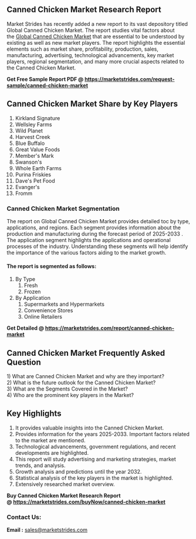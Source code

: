 <h2>Canned Chicken Market Research Report</h2>
<p>Market Strides has recently added a new report to its vast depository titled Global Canned Chicken Market. The report studies vital factors about the&nbsp;<a href="https://marketstrides.com/report/canned-chicken-market">Global Canned Chicken Market</a>&nbsp;that are essential to be understood by existing as well as new market players. The report highlights the essential elements such as market share, profitability, production, sales, manufacturing, advertising, technological advancements, key market players, regional segmentation, and many more crucial aspects related to the Canned Chicken Market.</p>
<p><strong>Get Free Sample Report PDF @&nbsp;<a href="https://marketstrides.com/request-sample/canned-chicken-market">https://marketstrides.com/request-sample/canned-chicken-market</a></strong></p>
<h2><strong>Canned Chicken Market Share by Key Players</strong></h2>
<ol>
<li>Kirkland Signature</li>
<li>Wellsley Farms</li>
<li>Wild Planet</li>
<li>Harvest Creek</li>
<li>Blue Buffalo</li>
<li>Great Value Foods</li>
<li>Member's Mark</li>
<li>Swanson's</li>
<li>Whole Earth Farms</li>
<li>Purina Friskies</li>
<li>Dave's Pet Food</li>
<li>Evanger's</li>
<li>Fromm</li>
</ol>
<h3><strong>Canned Chicken Market Segmentation</strong></h3>
<p>The report on Global Canned Chicken Market provides detailed toc by type, applications, and regions. Each segment provides information about the production and manufacturing during the forecast period of 2025-2033 . The application segment highlights the applications and operational processes of the industry. Understanding these segments will help identify the importance of the various factors aiding to the market growth.</p>
<h4>The report is segmented as follows:</h4>
<ol>
<li>By Type
<ol>
<li>Fresh</li>
<li>Frozen</li>
</ol>
</li>
<li>By Application
<ol>
<li>Supermarkets and Hypermarkets</li>
<li>Convenience Stores</li>
<li>Online Retailers</li>
</ol>
</li>
</ol>
<p><strong>Get Detailed @&nbsp;<a href="https://marketstrides.com/report/canned-chicken-market">https://marketstrides.com/report/canned-chicken-market</a></strong></p>
<h2 class=""><strong>Canned Chicken Market Frequently Asked Question</strong></h2>
<div class="">1) What are&nbsp;Canned Chicken Market and why are they important?
<div class="">
<div class="">2) What is the future outlook for the Canned Chicken Market?</div>
</div>
</div>
<div class="">3) What are the Segments Covered in the Market?</div>
<div class="">4) Who are the prominent key players in the Market?</div>
<h2><strong>Key Highlights</strong></h2>
<div class="">
<ol>
<li>It provides valuable insights into the Canned Chicken Market.</li>
<li>Provides information for the years 2025-2033. Important factors related to the market are mentioned.</li>
<li>Technological advancements, government regulations, and recent developments are highlighted.</li>
<li>This report will study advertising and marketing strategies, market trends, and analysis.</li>
<li>Growth analysis and predictions until the year 2032.</li>
<li>Statistical analysis of the key players in the market is highlighted.</li>
<li>Extensively researched market overview.</li>
</ol>
<p><strong>Buy Canned Chicken Market Research Report @&nbsp;<a href="https://marketstrides.com/buyNow/canned-chicken-market">https://marketstrides.com/buyNow/canned-chicken-market</a></strong></p>
<h3>Contact Us:</h3>
<p><strong>Email :</strong> <a href="mailto:sales@marketstrides.com">sales@marketstrides.com</a></p>
</div>
